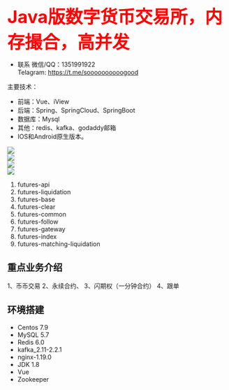 
<div style="color: red; font-size:40px;"><b><span style="color: red; font-size:40px;">Java版数字货币交易所，内存撮合，高并发</span></b></div>


- 联系
  微信/QQ：1351991922</br>
  Telagram: https://t.me/soooooooooogood
  
主要技术：
- 前端：Vue、iView
- 后端：Spring、SpringCloud、SpringBoot
- 数据库：Mysql
- 其他：redis、kafka、godaddy邮箱
- IOS和Android原生版本。


<img src="https://github.com/eggoa/coinex/blob/main/2.jpg"/>
<br/>
<img src="https://github.com/eggoa/coinex/blob/main/1.jpg"/>
<br/>
<img src="https://github.com/eggoa/coinex/blob/main/01.jpg"/>
<br/>
<img src="https://github.com/eggoa/coinex/blob/main/4.jpg"/>


1. futures-api
2. futures-liquidation
3. futures-base
4. futures-clear
5. futures-common
6. futures-follow
7. futures-gateway
8. futures-index
9. futures-matching-liquidation

##  重点业务介绍

1、币币交易
2、永续合约、
3、闪期权（一分钟合约）
4、跟单
	

## 环境搭建
- Centos 7.9
- MySQL 5.7
- Redis 6.0
- kafka_2.11-2.2.1
- nginx-1.19.0
- JDK 1.8
- Vue
- Zookeeper

